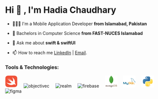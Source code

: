 
<h1 align="left">Hi 👋 , I'm Hadia Chaudhary</h1>

- 👩🏻‍💻 I'm a Mobile Application Developer **from Islamabad, Pakistan**

- 🏫 Bachelors in Computer Science **from FAST-NUCES Islamabad**

- 💬 Ask me about **swift & swiftUI**

- 📫 How to reach me [LinkedIn](https://www.linkedin.com/in/hadiachaudhary10/) | [Email](mailto:chaudharyhadia10@gmail.com).

<h3 align="left">Tools & Technologies:</h3>
<p align="left">
  <img src="https://raw.githubusercontent.com/devicons/devicon/master/icons/swift/swift-original.svg" alt="swift" width="40" height="40"/>
  &nbsp; &nbsp;
   <img src="https://www.vectorlogo.zone/logos/apple_objectivec/apple_objectivec-icon.svg" alt="objectivec" width="40" height="40"/>
  &nbsp; &nbsp;
   <img src="https://raw.githubusercontent.com/bestofjs/bestofjs-webui/8665e8c267a0215f3159df28b33c365198101df5/public/logos/realm.svg" alt="realm" width="40" height="40"/>
  &nbsp; &nbsp;
  <img src="https://www.vectorlogo.zone/logos/firebase/firebase-icon.svg" alt="firebase" width="40" height="40"/>
  &nbsp; &nbsp;
  <img src="https://raw.githubusercontent.com/devicons/devicon/master/icons/mongodb/mongodb-original-wordmark.svg" alt="mongodb" width="40" height="40"/>
  &nbsp; &nbsp;
  <img src="https://raw.githubusercontent.com/devicons/devicon/master/icons/mysql/mysql-original-wordmark.svg" alt="mysql" width="40" height="40"/> 
  &nbsp; &nbsp;
  <img src="https://raw.githubusercontent.com/devicons/devicon/master/icons/python/python-original.svg" alt="python" width="40" height="40"/>
  &nbsp; &nbsp;
   <img src="https://www.vectorlogo.zone/logos/figma/figma-icon.svg" alt="figma" width="40" height="40"/> 
  &nbsp; &nbsp;
</p>
